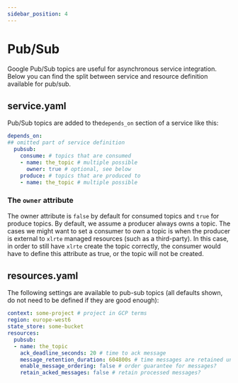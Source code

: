 ```yaml
---
sidebar_position: 4
---
```


# Pub/Sub

Google Pub/Sub topics are useful for asynchronous service integration. Below you can find the split between service and resource definition available for pub/sub.

## service.yaml
Pub/Sub topics are added to the`depends_on` section of a service like this:

```yaml
depends_on:
## omitted part of service definition
  pubsub:
    consume: # topics that are consumed
    - name: the_topic # multiple possible
      owner: true # optional, see below
    produce: # topics that are produced to
    - name: the_topic # multiple possible
```
### The `owner` attribute
The owner attribute is `false` by default for consumed topics and `true` for produce topics.
By default, we assume a producer always owns a topic. The cases we might want to set a consumer to own a topic is when the producer is external to `xlrte` managed resources (such as a third-party).
In this case, in order to still have `xlrte` create the topic correctly, the consumer would have to define this attribute as true, or the topic will not be created.

## resources.yaml
The following settings are available to pub-sub topics (all defaults shown, do not need to be defined if they are good enough):

```yaml
context: some-project # project in GCP terms
region: europe-west6
state_store: some-bucket
resources:
  pubsub:
  - name: the_topic
    ack_deadline_seconds: 20 # time to ack message
    message_retention_duration: 604800s # time messages are retained unacked
    enable_message_ordering: false # order guarantee for messages?
    retain_acked_messages: false # retain processed messages?
```